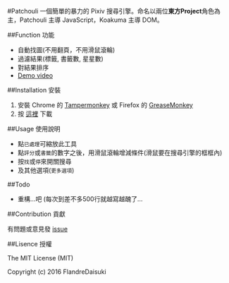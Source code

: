 #Patchouli
一個簡單的暴力的 Pixiv 搜尋引擎。命名以兩位**東方Project**角色為主，Patchouli 主導 JavaScript，Koakuma 主導 DOM。

##Function 功能
- 自動找圖(不用翻頁，不用滑鼠滾輪)
- 過濾結果(標籤, 書籤數, 星星數)
- 對結果排序
- [Demo video](https://youtu.be/krEXgteyAwk)

##Installation 安裝
1. 安裝 Chrome 的 [Tampermonkey](https://chrome.google.com/webstore/detail/tampermonkey/dhdgffkkebhmkfjojejmpbldmpobfkfo) 或 Firefox 的 [GreaseMonkey](https://addons.mozilla.org/zh-tw/firefox/addon/greasemonkey/)
2. 按 [這裡](https://raw.githubusercontent.com/FlandreDaisuki/Patchouli/master/Patchouli.user.js) 下載

##Usage 使用說明
- 點`已處理`可縮放此工具
- 點`評分`或`書籤`的數字之後，用滑鼠滾輪增減條件(滑鼠要在搜尋引擎的框框內)
- 按`找`或`停`來開關搜尋
- 及其他選項(`更多選項`)

##Todo
- 重構...吧 (每次到差不多500行就越寫越醜了...

##Contribution 貢獻

有問題或意見發 [issue](https://github.com/FlandreDaisuki/Patchouli/issues)

##Lisence 授權

The MIT License (MIT)

Copyright (c) 2016 FlandreDaisuki
